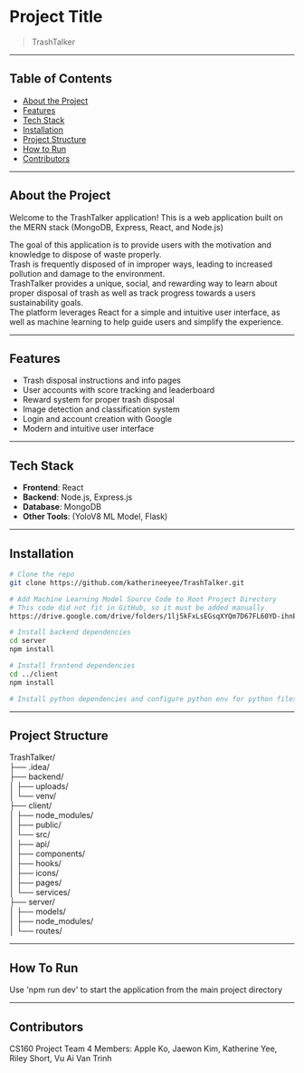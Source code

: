 # Project Title

> TrashTalker

---

## Table of Contents
- [About the Project](#about-the-project)
- [Features](#features)
- [Tech Stack](#tech-stack)
- [Installation](#installation)
- [Project Structure](#project-structure)
- [How to Run](#how-to-run)
- [Contributors](#contributors)

---

## About the Project

Welcome to the TrashTalker application! This is a web application built on the MERN stack (MongoDB, Express, React, and Node.js) 

The goal of this application is to provide users with the motivation and knowledge to dispose of waste properly.   
Trash is frequently disposed of in improper ways, leading to increased pollution and damage to the environment.   
TrashTalker provides a unique, social, and rewarding way to learn about proper disposal of trash as well as track progress towards a users sustainability goals.   
The platform leverages React for a simple and intuitive user interface, as well as machine learning to help guide users and simplify the experience.    



---

## Features

- Trash disposal instructions and info pages 
- User accounts with score tracking and leaderboard
- Reward system for proper trash disposal 
- Image detection and classification system 
- Login and account creation with Google
- Modern and intuitive user interface 




---

## Tech Stack

- **Frontend**: React
- **Backend**: Node.js, Express.js
- **Database**: MongoDB
- **Other Tools**: (YoloV8 ML Model, Flask)

---

## Installation

```bash
# Clone the repo
git clone https://github.com/katherineeyee/TrashTalker.git

# Add Machine Learning Model Source Code to Root Project Directory
# This code did not fit in GitHub, so it must be added manually 
https://drive.google.com/drive/folders/1lj5kFxLsEGsqXYQm7D67FL60YD-ihnE_?usp=sharing

# Install backend dependencies
cd server
npm install

# Install frontend dependencies
cd ../client
npm install

# Install python dependencies and configure python env for python files in backend folder

```

---

## Project Structure

TrashTalker/  
├── .idea/  
├── backend/  
│ ├── uploads/  
│ └── venv/  
├── client/  
│ ├── node_modules/  
│ ├── public/  
│ └── src/  
│ ├── api/  
│ ├── components/  
│ ├── hooks/  
│ ├── icons/  
│ ├── pages/  
│ └── services/  
├── server/  
│ ├── models/  
│ ├── node_modules/  
│ └── routes/  


---

## How To Run

Use 'npm run dev' to start the application from the main project directory


---

## Contributors

CS160 Project Team 4 Members: Apple Ko, Jaewon Kim, Katherine Yee, Riley Short, Vu Ai Van Trinh

